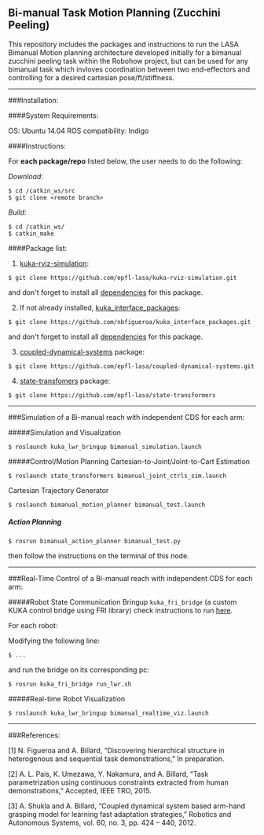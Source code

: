 ## Bi-manual Task Motion Planning (Zucchini Peeling)
This repository includes the packages and instructions to run the LASA Bimanual Motion planning architecture developed initially for a bimanual zucchini peeling task within the Robohow project, but can be used for any bimanual task which invloves coordination between two end-effectors and controlling for a desired cartesian pose/ft/stiffness.

---
###Installation:

####System Requirements:

OS: Ubuntu 14.04
ROS compatibility: Indigo

####Instructions:

For **each package/repo** listed below, the user needs to do the following:

*Download:*
```
$ cd /catkin_ws/src
$ git clone <remote branch>
```
*Build:*
```
$ cd /catkin_ws/
$ catkin_make
```
####Package list:

  1. [kuka-rviz-simulation](https://github.com/epfl-lasa/kuka-rviz-simulation):
  ```
  $ git clone https://github.com/epfl-lasa/kuka-rviz-simulation.git
  ```
  and don't forget to install all [dependencies](https://github.com/epfl-lasa/kuka-rviz-simulation) for this package.
  
  2. If not already installed, [kuka_interface_packages](https://github.com/nbfigueroa/kuka_interface_packages):
  ```
  $ git clone https://github.com/nbfigueroa/kuka_interface_packages.git
  ```
  and don't forget to install all [dependencies](https://github.com/nbfigueroa/kuka_interface_packages) for this package.

  3. [coupled-dynamical-systems](https://github.com/epfl-lasa/coupled-dynamical-systems) package:
  ```
  $ git clone https://github.com/epfl-lasa/coupled-dynamical-systems.git
  ```
  
  4. [state-transfomers](https://github.com/epfl-lasa/state-transformers) package:
  ```
  $ git clone https://github.com/epfl-lasa/state-transformers
  ```
  
---
###Simulation of a Bi-manual reach with independent CDS for each arm:

#####Simulation and Visualization
```
$ roslaunch kuka_lwr_bringup bimanual_simulation.launch
```

#####Control/Motion Planning
Cartesian-to-Joint/Joint-to-Cart Estimation
```
$ roslaunch state_transformers bimanual_joint_ctrls_sim.launch 
```

Cartesian Trajectory Generator
```
$ roslaunch bimanual_motion_planner bimanual_test.launch
```

##### Action Planning  
```
$ rosrun bimanual_action_planner bimanual_test.py
```
then follow the instructions on the terminal of this node.  

---
###Real-Time Control of a Bi-manual reach with independent CDS for each arm:

#####Robot State Communication
Bringup ```kuka_fri_bridge``` (a custom KUKA control bridge using FRI library) check instructions to run [here](https://github.com/nbfigueroa/kuka_interface_packages.git).

For each robot:

Modifying the following line:
```
$ ...
```
and run the bridge on its corresponding pc:
```
$ rosrun kuka_fri_bridge run_lwr.sh
```
#####Real-time Robot Visualization
```
$ roslaunch kuka_lwr_bringup bimanual_realtime_viz.launch
```


--- 
###References:

[1] N. Figueroa and A. Billard, “Discovering hierarchical structure in heterogenous and sequential task demonstrations,” In preparation.

[2] A. L. Pais, K. Umezawa, Y. Nakamura, and A. Billard, “Task parametrization using continuous constraints extracted from human demonstrations,” Accepted, IEEE TRO, 2015.

[3] A. Shukla and A. Billard, “Coupled dynamical system based arm-hand grasping model for learning fast adaptation strategies,” Robotics and Autonomous Systems, vol. 60, no. 3, pp. 424 – 440, 2012.
